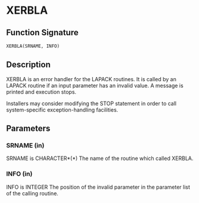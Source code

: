 # XERBLA

## Function Signature

```fortran
XERBLA(SRNAME, INFO)
```

## Description


 XERBLA  is an error handler for the LAPACK routines.
 It is called by an LAPACK routine if an input parameter has an
 invalid value.  A message is printed and execution stops.

 Installers may consider modifying the STOP statement in order to
 call system-specific exception-handling facilities.

## Parameters

### SRNAME (in)

SRNAME is CHARACTER*(*) The name of the routine which called XERBLA.

### INFO (in)

INFO is INTEGER The position of the invalid parameter in the parameter list of the calling routine.

